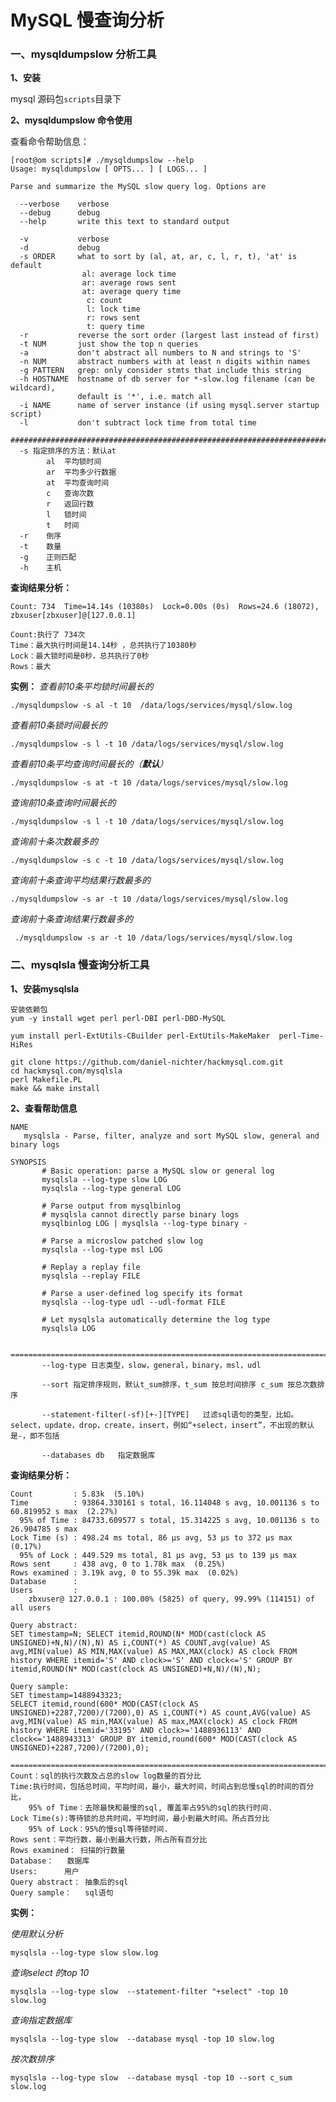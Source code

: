 # MySQL 慢查询分析 #
### 一、mysqldumpslow 分析工具 ###
**1、安装**

 mysql 源码包`scripts`目录下

**2、mysqldumpslow 命令使用**

查看命令帮助信息：
    
    [root@om scripts]# ./mysqldumpslow --help
    Usage: mysqldumpslow [ OPTS... ] [ LOGS... ]
    
    Parse and summarize the MySQL slow query log. Options are
    
      --verbose    verbose
      --debug      debug
      --help       write this text to standard output
    
      -v           verbose
      -d           debug
      -s ORDER     what to sort by (al, at, ar, c, l, r, t), 'at' is default
                    al: average lock time
                    ar: average rows sent
                    at: average query time
                     c: count
                     l: lock time
                     r: rows sent
                     t: query time  
      -r           reverse the sort order (largest last instead of first)
      -t NUM       just show the top n queries
      -a           don't abstract all numbers to N and strings to 'S'
      -n NUM       abstract numbers with at least n digits within names
      -g PATTERN   grep: only consider stmts that include this string
      -h HOSTNAME  hostname of db server for *-slow.log filename (can be wildcard),
                   default is '*', i.e. match all
      -i NAME      name of server instance (if using mysql.server startup script)
      -l           don't subtract lock time from total time
      ############################################################################
      -s 指定排序的方法：默认at
            al  平均锁时间
            ar  平均多少行数据
            at  平均查询时间
            c   查询次数
            r   返回行数
            l   锁时间
            t   时间
      -r    倒序
      -t    数量
      -g    正则匹配
      -h    主机

**查询结果分析：**
    
    Count: 734  Time=14.14s (10380s)  Lock=0.00s (0s)  Rows=24.6 (18072), zbxuser[zbxuser]@[127.0.0.1]
    
    Count:执行了 734次
    Time：最大执行时间是14.14秒 ，总共执行了10380秒
    Lock：最大锁时间是0秒，总共执行了0秒
    Rows：最大
        
**实例：**
*查看前10条平均锁时间最长的*
    
    ./mysqldumpslow -s al -t 10  /data/logs/services/mysql/slow.log

*查看前10条锁时间最长的*
        
    ./mysqldumpslow -s l -t 10 /data/logs/services/mysql/slow.log 

*查看前10条平均查询时间最长的（**默认**）*

    ./mysqldumpslow -s at -t 10 /data/logs/services/mysql/slow.log 

*查询前10条查询时间最长的*

    ./mysqldumpslow -s l -t 10 /data/logs/services/mysql/slow.log 

*查询前十条次数最多的*
    
    ./mysqldumpslow -s c -t 10 /data/logs/services/mysql/slow.log 

*查询前十条查询平均结果行数最多的*
    
    ./mysqldumpslow -s ar -t 10 /data/logs/services/mysql/slow.log

*查询前十条查询结果行数最多的*

     ./mysqldumpslow -s ar -t 10 /data/logs/services/mysql/slow.log
 
           

### 二、mysqlsla 慢查询分析工具 ###
**1、安装mysqlsla**
    
    安装依赖包
    yum -y install wget perl perl-DBI perl-DBD-MySQL
   
    yum install perl-ExtUtils-CBuilder perl-ExtUtils-MakeMaker  perl-Time-HiRes
   
    git clone https://github.com/daniel-nichter/hackmysql.com.git
    cd hackmysql.com/mysqlsla
    perl Makefile.PL 
    make && make install 

**2、查看帮助信息**
    
    NAME
       mysqlsla - Parse, filter, analyze and sort MySQL slow, general and binary logs

    SYNOPSIS
           # Basic operation: parse a MySQL slow or general log
           mysqlsla --log-type slow LOG
           mysqlsla --log-type general LOG

           # Parse output from mysqlbinlog
           # mysqlsla cannot directly parse binary logs
           mysqlbinlog LOG | mysqlsla --log-type binary -

           # Parse a microslow patched slow log
           mysqlsla --log-type msl LOG

           # Replay a replay file
           mysqlsla --replay FILE

           # Parse a user-defined log specify its format
           mysqlsla --log-type udl --udl-format FILE

           # Let mysqlsla automatically determine the log type
           mysqlsla LOG

           ============================================================================================
           --log-type 日志类型，slow，general，binary，msl，udl
           
           --sort 指定排序规则，默认t_sum排序，t_sum 按总时间排序 c_sum 按总次数排序

           --statement-filter(-sf)[+-][TYPE]   过滤sql语句的类型，比如。select，update，drop，create，insert，例如“+select，insert”，不出现的默认是-，即不包括
    
           --databases db   指定数据库
 
**查询结果分析：**

    Count         : 5.83k  (5.10%)
    Time          : 93864.330161 s total, 16.114048 s avg, 10.001136 s to 60.819952 s max  (2.27%)
      95% of Time : 84733.609577 s total, 15.314225 s avg, 10.001136 s to 26.904785 s max
    Lock Time (s) : 498.24 ms total, 86 µs avg, 53 µs to 372 µs max  (0.17%)
      95% of Lock : 449.529 ms total, 81 µs avg, 53 µs to 139 µs max
    Rows sent     : 438 avg, 0 to 1.78k max  (0.25%)
    Rows examined : 3.19k avg, 0 to 55.39k max  (0.02%)
    Database      : 
    Users         : 
    	zbxuser@ 127.0.0.1 : 100.00% (5825) of query, 99.99% (114151) of all users
    
    Query abstract:
    SET timestamp=N; SELECT itemid,ROUND(N* MOD(cast(clock AS UNSIGNED)+N,N)/(N),N) AS i,COUNT(*) AS COUNT,avg(value) AS avg,MIN(value) AS MIN,MAX(value) AS MAX,MAX(clock) AS clock FROM history WHERE itemid='S' AND clock>='S' AND clock<='S' GROUP BY itemid,ROUND(N* MOD(cast(clock AS UNSIGNED)+N,N)/(N),N);
    
    Query sample:
    SET timestamp=1488943323;
    SELECT itemid,round(600* MOD(CAST(clock AS UNSIGNED)+2287,7200)/(7200),0) AS i,COUNT(*) AS count,AVG(value) AS avg,MIN(value) AS min,MAX(value) AS max,MAX(clock) AS clock FROM history WHERE itemid='33195' AND clock>='1488936113' AND clock<='1488943313' GROUP BY itemid,round(600* MOD(CAST(clock AS UNSIGNED)+2287,7200)/(7200),0);

    ===========================================================================================
    Count：sql的执行次数及占总的slow log数量的百分比
    Time:执行时间，包括总时间，平均时间，最小，最大时间，时间占到总慢sql的时间的百分比，
        95% of Time：去除最快和最慢的sql, 覆盖率占95%的sql的执行时间.  
    Lock Time(s):等待锁的总共时间，平均时间，最小到最大时间。所占百分比
        95% of Lock：95%的慢sql等待锁时间.  
    Rows sent：平均行数，最小到最大行数，所占所有百分比
    Rows examined： 扫描的行数量
    Database：   数据库
    Users:      用户
    Query abstract： 抽象后的sql
    Query sample：   sql语句

    
**实例：**


*使用默认分析*
    
    mysqlsla --log-type slow slow.log

*查询select 的top 10*

    mysqlsla --log-type slow  --statement-filter "+select" -top 10  slow.log

*查询指定数据库*
    
    mysqlsla --log-type slow  --database mysql -top 10 slow.log

*按次数排序*
    
    mysqlsla --log-type slow  --database mysql -top 10 --sort c_sum slow.log

        
    
        